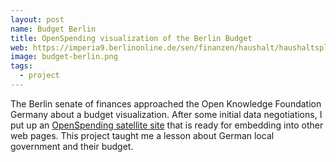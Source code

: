 ```yaml
---
layout: post
name: Budget Berlin
title: OpenSpending visualization of the Berlin Budget
web: https://imperia9.berlinonline.de/sen/finanzen/haushalt/haushaltsplan/artikel.5697.php
image: budget-berlin.png
tags:
  - project
---
```


The Berlin senate of finances approached the Open Knowledge Foundation Germany about a budget visualization.
After some initial data negotiations, I put up an [OpenSpending satellite site](http://okfde.github.com/haushaltberlin/) that is ready for embedding into other web pages. This project taught me a lesson about German local government and their budget.
